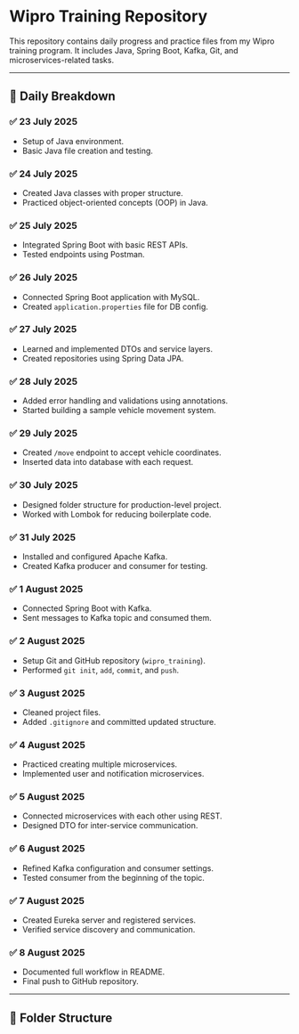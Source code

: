 
# Wipro Training Repository

This repository contains daily progress and practice files from my Wipro training program. It includes Java, Spring Boot, Kafka, Git, and microservices-related tasks.

---

## 📅 Daily Breakdown

### ✅ 23 July 2025
- Setup of Java environment.
- Basic Java file creation and testing.

### ✅ 24 July 2025
- Created Java classes with proper structure.
- Practiced object-oriented concepts (OOP) in Java.

### ✅ 25 July 2025
- Integrated Spring Boot with basic REST APIs.
- Tested endpoints using Postman.

### ✅ 26 July 2025
- Connected Spring Boot application with MySQL.
- Created `application.properties` file for DB config.

### ✅ 27 July 2025
- Learned and implemented DTOs and service layers.
- Created repositories using Spring Data JPA.

### ✅ 28 July 2025
- Added error handling and validations using annotations.
- Started building a sample vehicle movement system.

### ✅ 29 July 2025
- Created `/move` endpoint to accept vehicle coordinates.
- Inserted data into database with each request.

### ✅ 30 July 2025
- Designed folder structure for production-level project.
- Worked with Lombok for reducing boilerplate code.

### ✅ 31 July 2025
- Installed and configured Apache Kafka.
- Created Kafka producer and consumer for testing.

### ✅ 1 August 2025
- Connected Spring Boot with Kafka.
- Sent messages to Kafka topic and consumed them.

### ✅ 2 August 2025
- Setup Git and GitHub repository (`wipro_training`).
- Performed `git init`, `add`, `commit`, and `push`.

### ✅ 3 August 2025
- Cleaned project files.
- Added `.gitignore` and committed updated structure.

### ✅ 4 August 2025
- Practiced creating multiple microservices.
- Implemented user and notification microservices.

### ✅ 5 August 2025
- Connected microservices with each other using REST.
- Designed DTO for inter-service communication.

### ✅ 6 August 2025
- Refined Kafka configuration and consumer settings.
- Tested consumer from the beginning of the topic.

### ✅ 7 August 2025
- Created Eureka server and registered services.
- Verified service discovery and communication.

### ✅ 8 August 2025
- Documented full workflow in README.
- Final push to GitHub repository.

---

## 📂 Folder Structure

